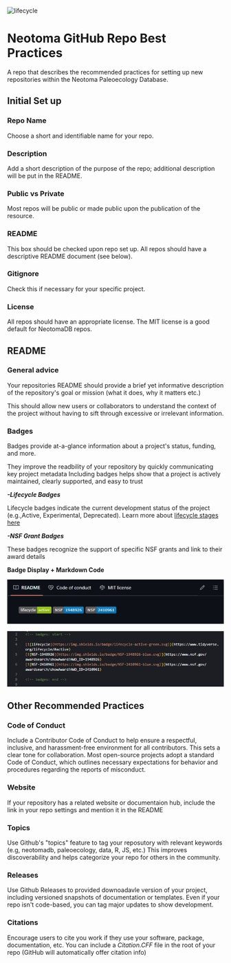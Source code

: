 <!-- badges: start -->

![lifecycle](https://img.shields.io/badge/lifecycle-active-green.svg)

<!-- badges: end -->

# Neotoma GitHub Repo Best Practices
A repo that describes the recommended practices for setting up new repositories within the Neotoma Paleoecology Database.

## Initial Set up

### Repo Name
Choose a short and identifiable name for your repo.

### Description
Add a short description of the purpose of the repo; additional description will be put in the README.

### Public vs Private
Most repos will be public or made public upon the publication of the resource.

### README
This box should be checked upon repo set up. All repos should have a descriptive README document (see below).

### Gitignore
Check this if necessary for your specific project.

### License
All repos should have an appropriate license. The MIT license is a good default for NeotomaDB repos.

## README
### General advice
Your repositories README should provide a brief yet informative description of the repository's goal or mission (what it does, why it matters etc.) 

This should allow new users or collaborators to understand the context of the project without having to sift through excessive or irrelevant information. 
### Badges
Badges provide at-a-glance information about a project's status, funding, and more. 

They improve the readbility of your repository by quickly communicating key project metadata
Including badges helps show that a project is actively maintained, clearly supported, and easy to trust

***-Lifecycle Badges*** 

Lifecycle badges indicate the current development status of the project (e.g.,Active, Experimental, Deprecated).
Learn more about [lifecycle stages here](https://lifecycle.r-lib.org/articles/stages.html)

***-NSF Grant Badges***

These badges recognize the support of specific NSF grants and link to their award details

**Badge Display + Markdown Code**

![Badge Display](Example-badge-image.png)

![Markdown Code](Badge-code.png)

## Other Recommended Practices
### Code of Conduct
Include a Contributor Code of Conduct to help ensure a respectful, inclusive, and harassment-free environment for all contributors. This sets a clear tone for collaboration. 
Most open-source projects adopt a standard Code of Conduct, which outlines necessary expectations for behavior and procedures regarding the reports of misconduct.
### Website
If your repository has a related website or documentaion hub, include the link in your repo settings and mention it in the README
### Topics
Use Github's "topics" feature to tag your reposutory with relevant keywords (e.g, neotomadb, paleoecology, data, R, JS, etc.)
This improves discoverability and helps categorize your repo for others in the community.
### Releases
Use Github Releases to provided downoadavle version of your project, including versioned snapshots of documentation or templates.
Even if your repo isn't code-based, you can tag major updates to show development. 
### Citations
Encourage users to cite you work if they use your software, package, documentation, etc.
You can include a *Citation.CFF* file in the root of your repo (GitHub will automatically offer citation info)